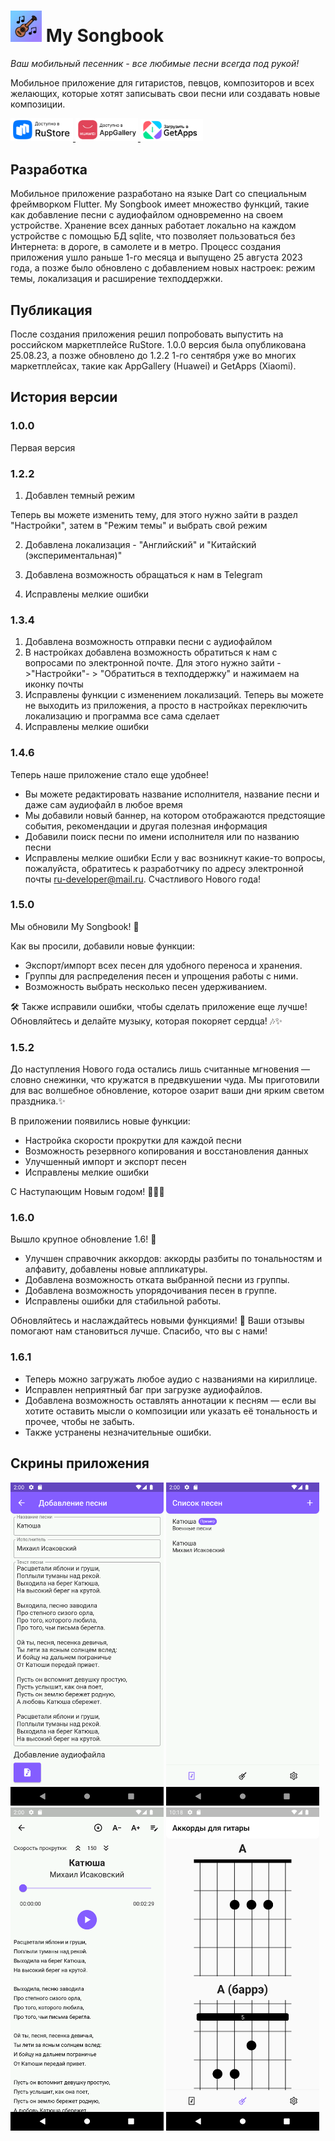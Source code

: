 # <img class="icon" src="assets/icon/my_songbook.png" alt="My Songbook" width="50"/> My Songbook


*Ваш мобильный песенник - все любимые песни всегда под рукой!*

Мобильное приложение для гитаристов, певцов, композиторов и всех желающих, которые хотят записывать свои песни или создавать новые композиции.

<p float="left">
<a href="https://apps.rustore.ru/app/ru.ru_developer.my_songbook">
<img class="icon" src="assets/badges/RuStore.png" alt="RuStore" width="100"/>
</a>
<a href="https://appgallery.huawei.com/app/C109087129">
<img class="icon" src="assets/badges/AppGallery.png" alt="AppGallery" width="100"/>
</a>
<a href="https://global.app.mi.com/details?lo=RU&la=en_US&id=ru.ru_developer.my_songbook.mi">
<img class="icon" src="assets/badges/GetApps.png" alt="GetApps" width="100"/>
</a>
</p>

## Разработка
Мобильное приложение разработано на языке Dart со специальным фреймворком Flutter. 
My Songbook имеет множество функций, такие как добавление песни с аудиофайлом одновременно на своем устройстве. Хранение всех данных работает локально на каждом устройстве с помощью БД sqlite, что позволяет пользоваться без Интернета: в дороге, в самолете и в метро.
Процесс создания приложения ушло раньше 1-го месяца и выпущено 25 августа 2023 года, а позже было обновлено с добавлением новых настроек: режим темы, локализация и расширение техподдержки.



## Публикация
После создания приложения решил попробовать выпустить на российском маркетплейсе RuStore. 1.0.0 версия была опубликована 25.08.23, а позже обновлено до 1.2.2 1-го сентября уже во многих маркетплейсах, такие как AppGallery (Huawei) и GetApps (Xiaomi).

## История версии

### 1.0.0

Первая версия

### 1.2.2

1. Добавлен темный режим

Теперь вы можете изменить тему, для этого нужно зайти в раздел "Настройки", затем в "Режим темы" и выбрать свой режим

2. Добавлена локализация - "Английский" и "Китайский (экспериментальная)"

3. Добавлена возможность обращаться к нам в Telegram

4. Исправлены мелкие ошибки

### 1.3.4

1. Добавлена возможность отправки песни с аудиофайлом
2. В настройках добавлена возможность обратиться к нам с вопросами по электронной почте. Для этого нужно зайти ->"Настройки"- > "Обратиться в техподдержку" и нажимаем на иконку почты
3. Исправлены функции с изменением локализаций. Теперь вы можете не выходить из приложения, а просто в настройках переключить локализацию и программа все сама сделает
4. Исправлены мелкие ошибки

### 1.4.6

Теперь наше приложение стало еще удобнее!
- Вы можете редактировать название исполнителя, название песни и даже сам аудиофайл в любое время
- Мы добавили новый баннер, на котором отображаются предстоящие события, рекомендации и другая полезная информация
- Добавили поиск песни по имени исполнителя или по названию песни
- Исправлены мелкие ошибки
Если у вас возникнут какие-то вопросы, пожалуйста, обратитесь к разработчику по адресу электронной почты ru-developer@mail.ru.
Счастливого Нового года!

### 1.5.0

Мы обновили My Songbook! 🎉

Как вы просили, добавили новые функции:
- Экспорт/импорт всех песен для удобного переноса и хранения.
- Группы для распределения песен и упрощения работы с ними.
- Возможность выбрать несколько песен удерживанием.

🛠 Также исправили ошибки, чтобы сделать приложение еще лучше!
Обновляйтесь и делайте музыку, которая покоряет сердца! 🎶✨

### 1.5.2

До наступления Нового года остались лишь считанные мгновения — словно снежинки, что кружатся в предвкушении чуда. Мы приготовили для вас волшебное обновление, которое озарит ваши дни ярким светом праздника.✨

В приложении появились новые функции:
- Настройка скорости прокрутки для каждой песни
- Возможность резервного копирования и восстановления данных
- Улучшенный импорт и экспорт песен
- Исправлены мелкие ошибки

С Наступающим Новым годом! 🎄🎁🎉

### 1.6.0
Вышло крупное обновление 1.6! 🎉

- Улучшен справочник аккордов: аккорды разбиты по тональностям и алфавиту, добавлены новые аппликатуры.
- Добавлена возможность отката выбранной песни из группы.
- Добавлена возможность упорядочивания песен в группе.  
- Исправлены ошибки для стабильной работы.

Обновляйтесь и наслаждайтесь новыми функциями! 🎸 Ваши отзывы помогают нам становиться лучше. Спасибо, что вы с нами!

### 1.6.1
- Теперь можно загружать любое аудио с названиями на кириллице.
- Исправлен неприятный баг при загрузке аудиофайлов.
- Добавлена возможность оставлять аннотации к песням — если вы хотите оставить мысли о композиции или указать её тональность и прочее, чтобы не забыть.
- Также устранены незначительные ошибки.


## Скрины приложения

<p float="left" class="noselect">
<img src="flutter_03.png" alt="Создание песни с аудиофайлом" width="245"/>
<img src="flutter_04.png" alt="Список всех созданных песен" width="245"/>
<img src="flutter_05.png" alt="Просмотр песни с проигрывателем" width="245"/>
<img src="flutter_02.png" alt="Справочник аккордов для гитары" width="245"/>
</p>
